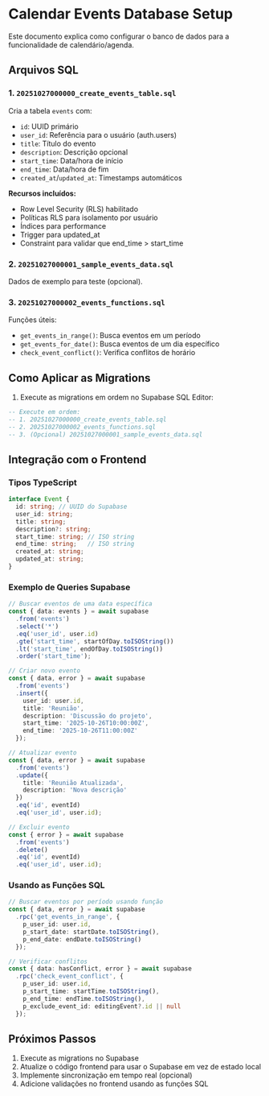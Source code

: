 # Calendar Events Database Setup

Este documento explica como configurar o banco de dados para a funcionalidade de calendário/agenda.

## Arquivos SQL

### 1. `20251027000000_create_events_table.sql`
Cria a tabela `events` com:
- `id`: UUID primário
- `user_id`: Referência para o usuário (auth.users)
- `title`: Título do evento
- `description`: Descrição opcional
- `start_time`: Data/hora de início
- `end_time`: Data/hora de fim
- `created_at`/`updated_at`: Timestamps automáticos

**Recursos incluídos:**
- Row Level Security (RLS) habilitado
- Políticas RLS para isolamento por usuário
- Índices para performance
- Trigger para updated_at
- Constraint para validar que end_time > start_time

### 2. `20251027000001_sample_events_data.sql`
Dados de exemplo para teste (opcional).

### 3. `20251027000002_events_functions.sql`
Funções úteis:
- `get_events_in_range()`: Busca eventos em um período
- `get_events_for_date()`: Busca eventos de um dia específico
- `check_event_conflict()`: Verifica conflitos de horário

## Como Aplicar as Migrations

1. Execute as migrations em ordem no Supabase SQL Editor:
```sql
-- Execute em ordem:
-- 1. 20251027000000_create_events_table.sql
-- 2. 20251027000002_events_functions.sql
-- 3. (Opcional) 20251027000001_sample_events_data.sql
```

## Integração com o Frontend

### Tipos TypeScript

```typescript
interface Event {
  id: string; // UUID do Supabase
  user_id: string;
  title: string;
  description?: string;
  start_time: string; // ISO string
  end_time: string;   // ISO string
  created_at: string;
  updated_at: string;
}
```

### Exemplo de Queries Supabase

```typescript
// Buscar eventos de uma data específica
const { data: events } = await supabase
  .from('events')
  .select('*')
  .eq('user_id', user.id)
  .gte('start_time', startOfDay.toISOString())
  .lt('start_time', endOfDay.toISOString())
  .order('start_time');

// Criar novo evento
const { data, error } = await supabase
  .from('events')
  .insert({
    user_id: user.id,
    title: 'Reunião',
    description: 'Discussão do projeto',
    start_time: '2025-10-26T10:00:00Z',
    end_time: '2025-10-26T11:00:00Z'
  });

// Atualizar evento
const { data, error } = await supabase
  .from('events')
  .update({
    title: 'Reunião Atualizada',
    description: 'Nova descrição'
  })
  .eq('id', eventId)
  .eq('user_id', user.id);

// Excluir evento
const { error } = await supabase
  .from('events')
  .delete()
  .eq('id', eventId)
  .eq('user_id', user.id);
```

### Usando as Funções SQL

```typescript
// Buscar eventos por período usando função
const { data, error } = await supabase
  .rpc('get_events_in_range', {
    p_user_id: user.id,
    p_start_date: startDate.toISOString(),
    p_end_date: endDate.toISOString()
  });

// Verificar conflitos
const { data: hasConflict, error } = await supabase
  .rpc('check_event_conflict', {
    p_user_id: user.id,
    p_start_time: startTime.toISOString(),
    p_end_time: endTime.toISOString(),
    p_exclude_event_id: editingEvent?.id || null
  });
```

## Próximos Passos

1. Execute as migrations no Supabase
2. Atualize o código frontend para usar o Supabase em vez de estado local
3. Implemente sincronização em tempo real (opcional)
4. Adicione validações no frontend usando as funções SQL
